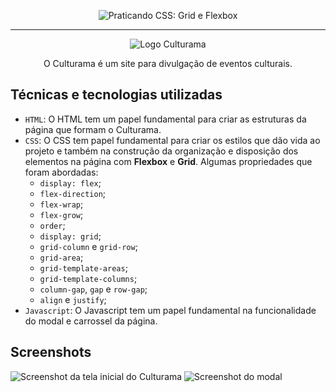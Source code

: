 <p align="center"> <img src="https://imgur.com/a/bGSRebK" alt="Praticando CSS: Grid e Flexbox"> </p>

<hr>

<p align="center"> <img src="https://github.com/GabrielVeroneze/culturama/blob/11d9f52463fac8d2f683c133f1aa55650ff48687/assets/img/favicon.ico" alt="Logo Culturama"> </p>

<p align="center">O Culturama é um site para divulgação de eventos culturais.</p>

## Técnicas e tecnologias utilizadas
- `HTML`: O HTML tem um papel fundamental para criar as estruturas da página que formam o Culturama. 
- `CSS`: O CSS tem papel fundamental para criar os estilos que dão vida ao projeto e também na construção da organização e disposição dos elementos na página com **Flexbox** e **Grid**. Algumas propriedades que foram abordadas:
  - `display: flex`;
  - `flex-direction`;
  - `flex-wrap`;
  - `flex-grow`;
  - `order`;
  - `display: grid`;
  - `grid-column` e `grid-row`;
  - `grid-area`;
  - `grid-template-areas`;
  - `grid-template-columns`;
  - `column-gap`, `gap` e `row-gap`;
  - `align` e `justify`;
- `Javascript`: O Javascript tem um papel fundamental na funcionalidade do modal e carrossel da página.

## Screenshots
![Screenshot da tela inicial do Culturama](https://imgur.com/r2as9Bs.png)
![Screenshot do modal](https://imgur.com/a/PxJYxUc.png)